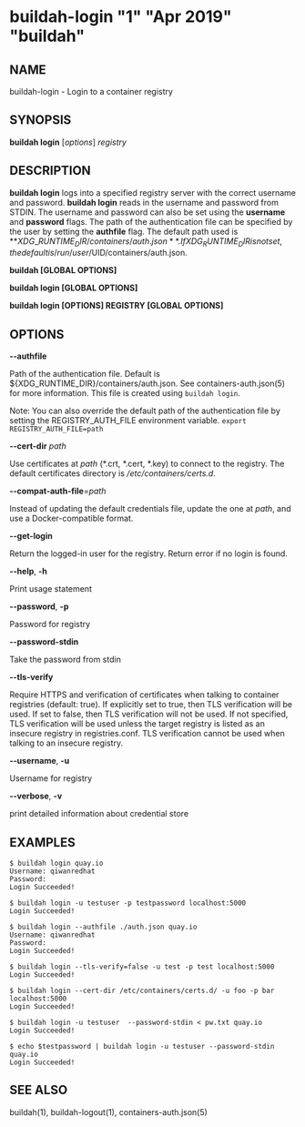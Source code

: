 # buildah-login "1" "Apr 2019" "buildah"

## NAME
buildah\-login - Login to a container registry

## SYNOPSIS
**buildah login** [*options*] *registry*

## DESCRIPTION
**buildah login** logs into a specified registry server with the correct username
and password. **buildah login** reads in the username and password from STDIN.
The username and password can also be set using the **username** and **password** flags.
The path of the authentication file can be specified by the user by setting the **authfile**
flag. The default path used is **${XDG\_RUNTIME_DIR}/containers/auth.json**. If XDG_RUNTIME_DIR
is not set, the default is /run/user/$UID/containers/auth.json.

**buildah [GLOBAL OPTIONS]**

**buildah login [GLOBAL OPTIONS]**

**buildah login [OPTIONS] REGISTRY [GLOBAL OPTIONS]**

## OPTIONS

**--authfile**

Path of the authentication file. Default is ${XDG_RUNTIME_DIR}/containers/auth.json. See containers-auth.json(5) for more information. This file is created using `buildah login`.

Note: You can also override the default path of the authentication file by setting the REGISTRY\_AUTH\_FILE
environment variable. `export REGISTRY_AUTH_FILE=path`

**--cert-dir** *path*

Use certificates at *path* (\*.crt, \*.cert, \*.key) to connect to the registry.
The default certificates directory is _/etc/containers/certs.d_.

**--compat-auth-file**=*path*

Instead of updating the default credentials file, update the one at *path*, and use a Docker-compatible format.

**--get-login**

Return the logged-in user for the registry.  Return error if no login is found.

**--help**, **-h**

Print usage statement

**--password**, **-p**

Password for registry

**--password-stdin**

Take the password from stdin

**--tls-verify**

Require HTTPS and verification of certificates when talking to container registries (default: true). If explicitly set to true,
then TLS verification will be used. If set to false, then TLS verification will not be used. If not specified,
TLS verification will be used unless the target registry is listed as an insecure registry in registries.conf.
TLS verification cannot be used when talking to an insecure registry.

**--username**, **-u**

Username for registry

**--verbose**, **-v**

print detailed information about credential store

## EXAMPLES

```
$ buildah login quay.io
Username: qiwanredhat
Password:
Login Succeeded!
```

```
$ buildah login -u testuser -p testpassword localhost:5000
Login Succeeded!
```

```
$ buildah login --authfile ./auth.json quay.io
Username: qiwanredhat
Password:
Login Succeeded!
```

```
$ buildah login --tls-verify=false -u test -p test localhost:5000
Login Succeeded!
```

```
$ buildah login --cert-dir /etc/containers/certs.d/ -u foo -p bar localhost:5000
Login Succeeded!
```

```
$ buildah login -u testuser  --password-stdin < pw.txt quay.io
Login Succeeded!
```

```
$ echo $testpassword | buildah login -u testuser --password-stdin quay.io
Login Succeeded!
```

## SEE ALSO
buildah(1), buildah-logout(1), containers-auth.json(5)

